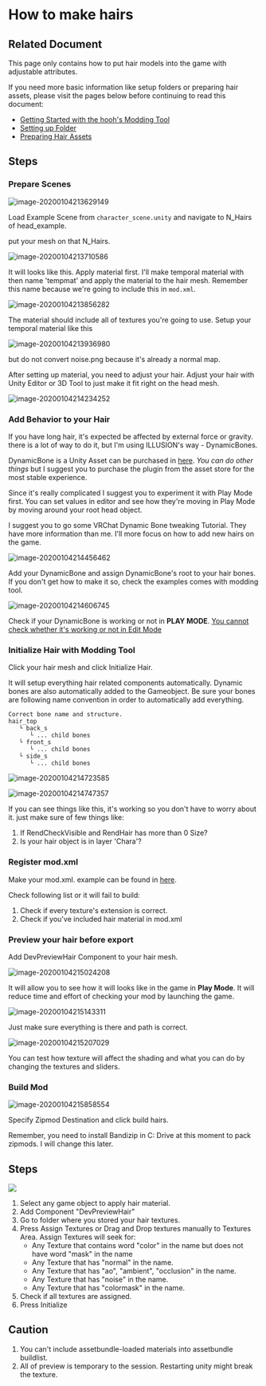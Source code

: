 # How to make hairs

## Related Document

This page only contains how to put hair models into the game with adjustable attributes.

If you need more basic information like setup folders or preparing hair assets, please visit the pages below before continuing to read this document:

-   [Getting Started with the hooh's Modding Tool](getting_started.md)
-   [Setting up Folder](tutorials/gearing-up.md)
-   [Preparing Hair Assets](prepping/hair-mesh.md)

## Steps

### Prepare Scenes

![image-20200104213629149](images/image-20200104213629149.png)

Load Example Scene from `character_scene.unity` and navigate to N_Hairs of head_example.

put your mesh on that N_Hairs.

![image-20200104213710586](images/image-20200104213710586.png)

It will looks like this. Apply material first. I'll make temporal material with then name 'tempmat' and apply the material to the hair mesh.
Remember this name because we're going to include this in `mod.xml`.

![image-20200104213856282](images/image-20200104213856282.png)

The material should include all of textures you're going to use. Setup your temporal material like this

![image-20200104213936980](images/image-20200104213936980.png)

but do not convert noise.png because it's already a normal map.

After setting up material, you need to adjust your hair. Adjust your hair with Unity Editor or 3D Tool to just make it fit right on the head mesh.

![image-20200104214234252](images/image-20200104214234252.png)

### Add Behavior to your Hair

If you have long hair, it's expected be affected by external force or gravity. there is a lot of way to do it, but I'm using ILLUSION's way - DynamicBones.

DynamicBone is a Unity Asset can be purchased in [here](https://assetstore.unity.com/packages/tools/animation/dynamic-bone-16743). _You can do other things_ but I suggest you to purchase the plugin from the asset store for the most stable experience.

Since it's really complicated I suggest you to experiment it with Play Mode first. You can set values in editor and see how they're moving in Play Mode by moving around your root head object.

I suggest you to go some VRChat Dynamic Bone tweaking Tutorial. They have more information than me. I'll more focus on how to add new hairs on the game.

![image-20200104214456462](images/image-20200104214456462.png)

Add your DynamicBone and assign DynamicBone's root to your hair bones. If you don't get how to make it so, check the examples comes with modding tool.

![image-20200104214606745](images/image-20200104214606745.png)

Check if your DynamicBone is working or not in **PLAY MODE**. <u>You cannot check whether it's working or not in Edit Mode</u>

### Initialize Hair with Modding Tool

Click your hair mesh and click Initialize Hair.

It will setup everything hair related components automatically. Dynamic bones are also automatically added to the Gameobject. Be sure your bones are following name convention in order to automatically add everything.

```
Correct bone name and structure.
hair_top
   └ back_s
      └ ... child bones
   └ front_s
      └ ... child bones
   └ side_s
      └ ... child bones
```

![image-20200104214723585](images/image-20200104214723585.png)

![image-20200104214747357](images/image-20200104214747357.png)

If you can see things like this, it's working so you don't have to worry about it. just make sure of few things like:

1. If RendCheckVisible and RendHair has more than 0 Size?
2. Is your hair object is in layer 'Chara'?

### Register mod.xml

Make your mod.xml. example can be found in [here](https://github.com/hooh-hooah/ModdingTool/blob/master/Assets/%40HAIR_ASSETS/HS_CURL/mod.xml).

Check following list or it will fail to build:

1. Check if every texture's extension is correct.
2. Check if you've included hair material in mod.xml

### Preview your hair before export

Add DevPreviewHair Component to your hair mesh.

![image-20200104215024208](images/image-20200104215024208.png)

It will allow you to see how it will looks like in the game in **Play Mode**. It will reduce time and effort of checking your mod by launching the game.

![image-20200104215143311](images/image-20200104215143311.png)

Just make sure everything is there and path is correct.

![image-20200104215207029](images/image-20200104215207029.png)

You can test how texture will affect the shading and what you can do by changing the textures and sliders.

### Build Mod

![image-20200104215858554](images/image-20200104215858554.png)

Specify Zipmod Destination and click build hairs.

Remember, you need to install Bandizip in C: Drive at this moment to pack zipmods. I will change this later.

## Steps

![](./imgs/hairpreview.png)

1. Select any game object to apply hair material.
2. Add Component "DevPreviewHair"
3. Go to folder where you stored your hair textures.
4. Press Assign Textures or Drag and Drop textures manually to Textures Area.
   Assign Textures will seek for:
    - Any Texture that contains word "color" in the name but does not have word "mask" in the name
    - Any Texture that has "normal" in the name.
    - Any Texture that has "ao", "ambient", "occlusion" in the name.
    - Any Texture that has "noise" in the name.
    - Any Texture that has "colormask" in the name.
5. Check if all textures are assigned.
6. Press Initialize

## Caution

1. You can't include assetbundle-loaded materials into assetbundle buildlist.
2. All of preview is temporary to the session. Restarting unity might break the texture.
